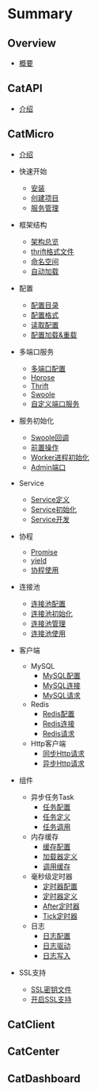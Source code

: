 # Summary

## Overview

* [概要](README.md)

## CatAPI
* [介绍](api.md)

## CatMicro
* [介绍](micro.md)
* 快速开始
    * [安装](micro/quick_start/install.md)
    * [创建项目](micro/quick_start/create.md)
    * [服务管理](micro/quick_start/manage.md)
* 框架结构
    * [架构总览](micro/structure/main.md)
    * [thrift格式文件](micro/structure/thrift.md)
    * [命名空间](micro/structure/namespace.md)
    * [自动加载](micro/structure/autoload.md)

* 配置
    * [配置目录](micro/config/content.md)
    * [配置格式](micro/config/format.md)
    * [读取配置](micro/config/get.md)
    * [配置加载&重载](micro/config/load_and_reload.md)

* 多端口服务
    * [多端口配置](micro/multi_port/port.md)
    * [Hprose](micro/multi_port/hprose.md)
    * [Thrift](micro/multi_port/thrift.md)
    * [Swoole](micro/multi_port/swoole.md)
    * [自定义端口服务](micro/multi_port/user_define.md)

* 服务初始化
    * [Swoole回调](micro/init/callback.md)
    * [前置操作](micro/init/before_start.md)
    * [Worker进程初始化](micro/init/init_worker.md)
    * [Admin端口](micro/init/admin.md)

* Service
    * [Service定义](micro/service/service.md)
    * [Service初始化](micro/service/init.md)
    * [Service开发](micro/service/develop.md)

* 协程
    * [Promise](micro/concurrent/promise.md)
    * [yield](micro/concurrent/yield.md)
    * [协程使用](micro/concurrent/use.md)

* 连接池
    * [连接池配置](micro/pool/pool.md)
    * [连接池初始化](micro/pool/init.md)
    * [连接池管理](micro/pool/pool_manager.md)
    * [连接池使用](micro/pool/use.md)

* 客户端
    * MySQL
        * [MySQL配置](micro/mysql/config.md)
        * [MySQL连接](micro/mysql/mysql.md)
        * [MySQL请求](micro/mysql/request.md)
    * Redis
        * [Redis配置](micro/redis/redis.md)
        * [Redis连接](micro/redis/config.md)
        * [Redis请求](micro/redis/request.md)
    * Http客户端
        * [同步Http请求](micro/http/sync.md)
        * [异步Http请求](micro/http/async.md)

* 组件
    * 异步任务Task
        * [任务配置](micro/component/task/config.md)
        * [任务定义](micro/component/task/task.md)
        * [任务调用](micro/component/task/use.md)
    * 内存缓存
        * [缓存配置](micro/component/cache/config.md)
        * [加载器定义](micro/component/cache/cache.md)
        * [调用缓存](micro/component/cache/use.md)
    * 毫秒级定时器
        * [定时器配置](micro/component/timer/config.md)
        * [定时器定义](micro/component/timer/config.md)
        * [After定时器](micro/component/timer/config.md)
        * [Tick定时器](micro/component/timer/config.md)
    * 日志
        * [日志配置](micro/component/log/config.md)
        * [日志驱动](micro/component/log/config.md)
        * [日志写入](micro/component/log/config.md)

* SSL支持
    * [SSL密钥文件](micro/ssl/key.md)
    * [开启SSL支持](micro/ssl/open.md)

## CatClient

## CatCenter

## CatDashboard